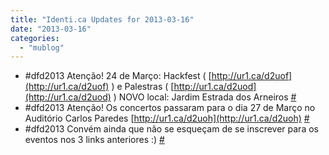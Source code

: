 ```yaml
---
title: "Identi.ca Updates for 2013-03-16"
date: "2013-03-16"
categories: 
  - "mublog"
---
```


- #dfd2013 Atenção! 24 de Março: Hackfest ( [http://ur1.ca/d2uof](http://ur1.ca/d2uof) ) e Palestras ( [http://ur1.ca/d2uod](http://ur1.ca/d2uod) ) NOVO local: Jardim Estrada dos Arneiros [#](http://identi.ca/notice/100138511)
- #dfd2013 Atenção! Os concertos passaram para o dia 27 de Março no Auditório Carlos Paredes [http://ur1.ca/d2uoh](http://ur1.ca/d2uoh) [#](http://identi.ca/notice/100138527)
- #dfd2013 Convém ainda que não se esqueçam de se inscrever para os eventos nos 3 links anteriores :) [#](http://identi.ca/notice/100138537)
